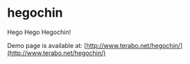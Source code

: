 hegochin
========

Hego Hego Hegochin!

Demo page is available at:
[http://www.terabo.net/hegochin/](http://www.terabo.net/hegochin/)

